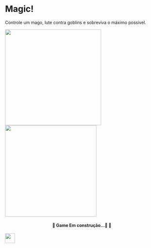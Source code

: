 # Magic!

<style>
    footer{
        padding-bottom: 20px;
    }

</style>



<p >Controle um mago, lute contra goblins e sobreviva o máximo possivel.</p>
<div>
    <img src="images/image1.png" type="image/png" width="315" heigth= "300" />
    <img src="images/Magic!.gif" type="image/gif" width="300" heigth= "310"/>
    <h4 align="center"><p>🚧 Game Em construção...🚀  🚧</p></h4>
</div>

<footer>
<div>
    <img src="https://cdn.jsdelivr.net/gh/devicons/devicon/icons/python/python-original.svg" width="32" height="32"/>
</div>
<footer>
